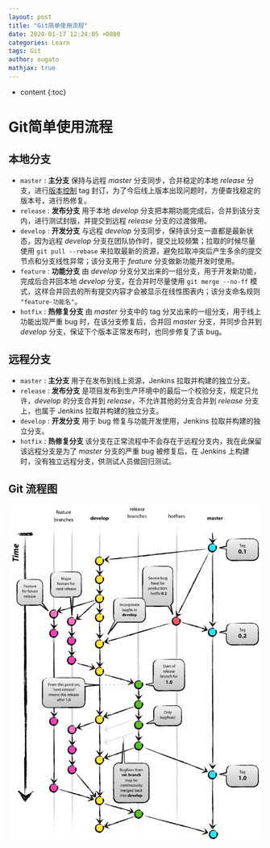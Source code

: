 ```yaml
---
layout: post
title: "Git简单使用流程"
date: 2020-01-17 12:24:05 +0800
categories: Learn
tags: Git
author: ougato
mathjax: true
---
```


* content
{:toc}




# Git简单使用流程

## 本地分支

* `master` : **主分支** 保持与远程 *master* 分支同步，合并稳定的本地 *release* 分支，进行[版本控制](https://ougato.github.io/2019/11/20/Semver/) tag 封订，为了今后线上版本出现问题时，方便查找稳定的版本号，进行热修复。
* `release` : **发布分支** 用于本地 *develop* 分支把本期功能完成后，合并到该分支内，进行测试封版，并提交到远程 *release* 分支的过渡做用。
* `develop` : **开发分支** 与远程 *develop* 分支同步，保持该分支一直都是最新状态，因为远程 *develop* 分支在团队协作时，提交比较频繁；拉取的时候尽量使用 `git pull --rebase` 来拉取最新的资源，避免拉取冲突后产生多余的提交节点和分支线性异常；该分支用于 *feature* 分支做新功能开发时使用。
* `feature` : **功能分支** 由 *develop* 分支分叉出来的一组分支，用于开发新功能，完成后合并回本地 *develop* 分支，在合并时尽量使用 `git merge --no-ff` 模式，这样合并回去的所有提交内容才会被显示在线性图表内；该分支命名规则 `"feature-功能名"`。
* `hotfix` : **热修复分支** 由 *master* 分支中的 tag 分叉出来的一组分支，用于线上功能出现严重 bug 时，在该分支修复后，合并回 *master* 分支，并同步合并到 *develop* 分支，保证下个版本正常发布时，也同步修复了该 bug。


## 远程分支

* `master` : **主分支** 用于在发布到线上资源，Jenkins 拉取并构建的独立分支。
* `release` : **发布分支** 是项目发布到生产环境中的最后一个校验分支，规定只允许，*develop* 的分支合并到 *release*，不允许其他的分支合并到 *release* 分支上，也属于 Jenkins 拉取并构建的独立分支。
* `develop` : **开发分支** 用于 bug 修复与功能开发使用，Jenkins 拉取并构建的独立分支。
* `hotfix` : **热修复分支** 该分支在正常流程中不会存在于远程分支内，我在此保留该远程分支是为了 *master* 分支的严重 bug 被修复后，在 Jenkins 上构建时，没有独立远程分支，供测试人员做回归测试。


## Git 流程图

![git-model](https://raw.githubusercontent.com/ougato/ougato.github.io/master/_image/git/git-model.png)
